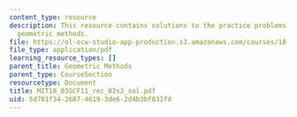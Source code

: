 ```yaml
---
content_type: resource
description: This resource contains solutions to the practice problems related to
  geometric methods.
file: https://ol-ocw-studio-app-production.s3.amazonaws.com/courses/18-03sc-differential-equations-fall-2011/5d701f34268746193de62d4b3bf031fd_MIT18_03SCF11_rec_02s2_sol.pdf
file_type: application/pdf
learning_resource_types: []
parent_title: Geometric Methods
parent_type: CourseSection
resourcetype: Document
title: MIT18_03SCF11_rec_02s2_sol.pdf
uid: 5d701f34-2687-4619-3de6-2d4b3bf031fd
---
```

